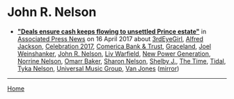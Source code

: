 # John R. Nelson

 - [**"Deals ensure cash keeps flowing to unsettled Prince estate"**](https://www.apnews.com/ea32a54490474eccad7364653ab698f8) in [Associated Press News](https://www.apnews.com/) on 16 April 2017 about [3rdEyeGirl](https://bjmdotnet.github.io/pr1nc3/topics/3rdeyegirl/), [Alfred Jackson](https://bjmdotnet.github.io/pr1nc3/topics/alfred-jackson/), [Celebration 2017](https://bjmdotnet.github.io/pr1nc3/topics/celebration-2017/), [Comerica Bank & Trust](https://bjmdotnet.github.io/pr1nc3/topics/comerica-bank-trust/), [Graceland](https://bjmdotnet.github.io/pr1nc3/topics/graceland/), [Joel Weinshanker](https://bjmdotnet.github.io/pr1nc3/topics/joel-weinshanker/), [John R. Nelson](https://bjmdotnet.github.io/pr1nc3/topics/john-r-nelson/), [Liv Warfield](https://bjmdotnet.github.io/pr1nc3/topics/liv-warfield/), [New Power Generation](https://bjmdotnet.github.io/pr1nc3/topics/new-power-generation/), [Norrine Nelson](https://bjmdotnet.github.io/pr1nc3/topics/norrine-nelson/), [Omarr Baker](https://bjmdotnet.github.io/pr1nc3/topics/omarr-baker/), [Sharon Nelson](https://bjmdotnet.github.io/pr1nc3/topics/sharon-nelson/), [Shelby J.](https://bjmdotnet.github.io/pr1nc3/topics/shelby-j/), [The Time](https://bjmdotnet.github.io/pr1nc3/topics/the-time/), [Tidal](https://bjmdotnet.github.io/pr1nc3/topics/tidal/), [Tyka Nelson](https://bjmdotnet.github.io/pr1nc3/topics/tyka-nelson/), [Universal Music Group](https://bjmdotnet.github.io/pr1nc3/topics/universal-music-group/), [Van Jones](https://bjmdotnet.github.io/pr1nc3/topics/van-jones/) ([mirror](https://web.archive.org/web/*/https://www.apnews.com/ea32a54490474eccad7364653ab698f8))

----

[Home](../)
